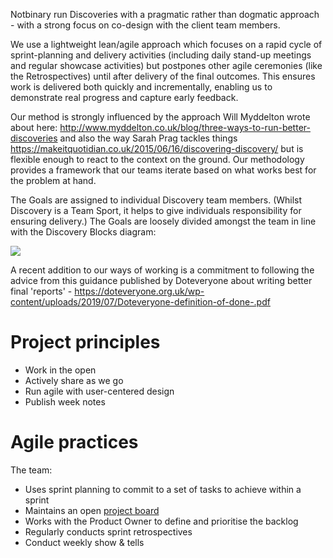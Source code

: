 Notbinary run Discoveries with a pragmatic rather than dogmatic approach - with a strong focus on co-design with the client team members.

We use a lightweight lean/agile approach which focuses on a rapid cycle of sprint-planning and delivery activities (including daily stand-up meetings and regular showcase activities) but postpones other agile ceremonies (like the Retrospectives) until after delivery of the final outcomes. This ensures work is delivered both quickly and incrementally, enabling us to demonstrate real progress and capture early feedback. 

Our method is strongly influenced by the approach Will Myddelton wrote about here: http://www.myddelton.co.uk/blog/three-ways-to-run-better-discoveries and also the way Sarah Prag tackles things https://makeitquotidian.co.uk/2015/06/16/discovering-discovery/ but is flexible enough to react to the context on the ground. Our methodology provides a framework that our teams iterate based on what works best for the problem at hand.

The Goals are assigned to individual Discovery team members. (Whilst Discovery is a Team Sport, it helps to give individuals responsibility for ensuring delivery.) The Goals are loosely divided amongst the team in line with the Discovery Blocks diagram:

![](https://images.squarespace-cdn.com/content/v1/57aed7ec59cc68f15750d291/1511190880292-YZK4UJOOOO8WZ6N73XZ1/ke17ZwdGBToddI8pDm48kL-HbRspMkjJNGEAUR8yVqtZw-zPPgdn4jUwVcJE1ZvWEtT5uBSRWt4vQZAgTJucoTqqXjS3CfNDSuuf31e0tVG-pbt3Cf4Y2AweLhdKssWNWvbt_ugindZJGP6PQEZ6BD-3CTWZQ124CTRPXn-dnvM/Discovery+02b+-+block+diagram.png?format=750w)

A recent addition to our ways of working is a commitment to following the advice from this guidance published by Doteveryone about writing better final 'reports' - https://doteveryone.org.uk/wp-content/uploads/2019/07/Doteveryone-definition-of-done-.pdf

# Project principles
- Work in the open
- Actively share as we go
- Run agile with user-centered design
- Publish week notes

# Agile practices

The team: 
- Uses sprint planning to commit to a set of tasks to achieve within a sprint
- Maintains an open [project board](https://trello.com/b/D71sSLIN)
- Works with the Product Owner to define and prioritise the backlog
- Regularly conducts sprint retrospectives
- Conduct weekly show & tells